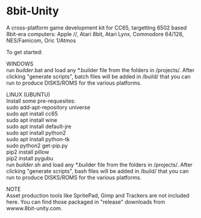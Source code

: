 # 8bit-Unity
A cross-platform game development kit for CC65, targetting 6502 based 8bit-era computers: Apple //, Atari 8bit, Atari Lynx, Commodore 64/128, NES/Famicom, Oric 1/Atmos
	
To get started:

WINDOWS  
run _builder_.bat and load any *.builder file from the folders in /projects/. After clicking "generate scripts", batch files will be added in /build/ that you can run to produce DISKS/ROMS for the various platforms.

LINUX (UBUNTU)  
Install some pre-requesites:  
sudo add-apt-repository universe  
sudo apt install cc65  
sudo apt install wine  
sudo apt install default-jre  
sudo apt install python2  
sudo apt install python-tk  
sudo python2 get-pip.py  
pip2 install pillow  
pip2 install pygubu  
run _builder_.sh and load any *.builder file from the folders in /projects/. After clicking "generate scripts", bash files will be added in /build/ that you can run to produce DISKS/ROMS for the various platforms.

NOTE  
Asset production tools like SpritePad, Gimp and Trackers are not included here. You can find those packaged in "release" downloads from wwww.8bit-unity.com.

